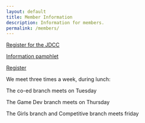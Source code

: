 ```yaml
---
layout: default
title: Member Information
description: Information for members.
permalink: /members/
---
```


[Register for the JDCC](/jdcc/)

[Information pamphlet](/info-night/)

[Register](/register/)

We meet three times a week, during lunch:

The co-ed branch meets on Tuesday

The Game Dev branch meets on Thursday

The Girls branch and Competitive branch meets friday

